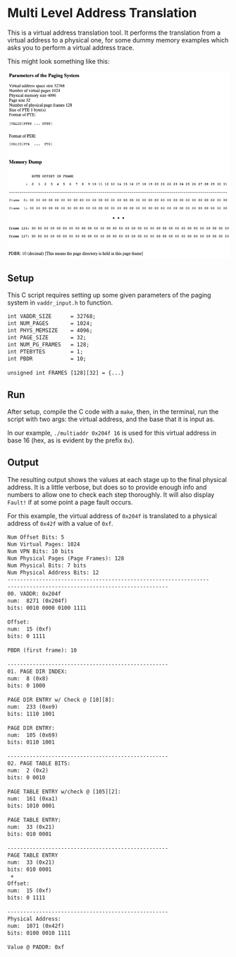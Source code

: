 # Multi Level Address Translation

This is a virtual address translation tool. It performs the translation from a virtual address to a physical one, for some dummy memory examples which asks you to perform a virtual address trace.

This might look something like this:

![screenshot](multiaddr.png)

## Setup

This C script requires setting up some given parameters of the paging system in `vaddr_input.h` to function.

```
int VADDR_SIZE      = 32768;
int NUM_PAGES       = 1024;
int PHYS_MEMSIZE    = 4096;
int PAGE_SIZE       = 32;
int NUM_PG_FRAMES   = 128;
int PTEBYTES        = 1;
int PBDR            = 10;

unsigned int FRAMES [128][32] = {...}
```

## Run

After setup, compile the C code with a `make`, then, in the terminal, run the script with two args: the virtual address, and the base that it is input as.

In our example, `./multiaddr 0x204f 16` is used for this virtual address in base 16 (hex, as is evident by the prefix `0x`).

## Output

The resulting output shows the values at each stage up to the final physical address. It is a little verbose, but does so to provide enough info and numbers to allow one to check each step thoroughly. It will also display `Fault!` if at some point a page fault occurs.

For this example, the virtual address of `0x204f` is translated to a physical address of `0x42f` with a value of `0xf`.

```
Num Offset Bits: 5 
Num Virtual Pages: 1024 
Num VPN Bits: 10 bits
Num Physical Pages (Page Frames): 128 
Num Physical Bits: 7 bits
Num Physical Address Bits: 12 
----------------------------------------------------------------
---------------------------------------------------
00. VADDR: 0x204f 
num:  8271 (0x204f)
bits: 0010 0000 0100 1111 

Offset: 
num:  15 (0xf)
bits: 0 1111 

PBDR (first frame): 10

---------------------------------------------------
01. PAGE DIR INDEX:
num:  8 (0x8)
bits: 0 1000 

PAGE DIR ENTRY w/ Check @ [10][8]:
num:  233 (0xe9)
bits: 1110 1001 

PAGE DIR ENTRY: 
num:  105 (0x69)
bits: 0110 1001 

---------------------------------------------------
02. PAGE TABLE BITS:
num:  2 (0x2)
bits: 0 0010 

PAGE TABLE ENTRY w/check @ [105][2]:
num:  161 (0xa1)
bits: 1010 0001 

PAGE TABLE ENTRY:
num:  33 (0x21)
bits: 010 0001 

---------------------------------------------------
PAGE TABLE ENTRY
num:  33 (0x21)
bits: 010 0001 
 + 
Offset: 
num:  15 (0xf)
bits: 0 1111 

---------------------------------------------------
Physical Address: 
num:  1071 (0x42f)
bits: 0100 0010 1111 

Value @ PADDR: 0xf
```